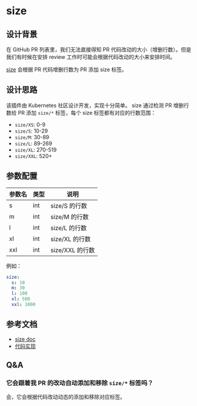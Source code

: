 # size

## 设计背景

在 GitHub PR 列表里，我们无法直接得知 PR 代码改动的大小（增删行数）。但是我们有时候在安排 review 工作时可能会根据代码改动的大小来安排时间。

[size](https://github.com/kubernetes/test-infra/tree/master/prow/plugins/size) 会根据 PR 代码增删行数为 PR 添加 size 标签。

## 设计思路

该插件由 Kubernetes 社区设计开发，实现十分简单。 size 通过检测 PR 增删行数给 PR 添加 `size/*` 标签，每个 size 标签都有对应的行数范围：

- `size/XS`: 0-9
- `size/S`: 10-29
- `size/M`: 30-89
- `size/L`: 89-269
- `size/XL`: 270-519
- `size/XXL`: 520+

## 参数配置

| 参数名 | 类型 | 说明            |
| ------ | ---- | --------------- |
| s      | int  | size/S 的行数   |
| m      | int  | size/M 的行数   |
| l      | int  | size/L 的行数   |
| xl     | int  | size/XL 的行数  |
| xxl    | int  | size/XXL 的行数 |

例如：

```yaml
size:
  s: 10
  m: 30
  l: 100
  xl: 500
  xxl: 1000
```

## 参考文档

- [size doc](https://prow.tidb.io/plugins?repo=ti-community-infra%2Ftichi)
- [代码实现](https://github.com/kubernetes/test-infra/tree/master/prow/plugins/size)

## Q&A

### 它会跟着我 PR 的改动自动添加和移除 `size/*` 标签吗？

会，它会根据代码改动动态的添加和移除对应标签。